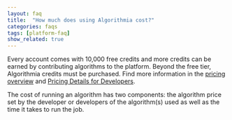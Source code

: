 ```yaml
---
layout: faq
title:  "How much does using Algorithmia cost?"
categories: faqs
tags: [platform-faq]
show_related: true
---
```


Every account comes with 10,000 free credits and more credits can be earned by contributing algorithms to the platform. Beyond the free tier, Algorithmia credits must be purchased. Find more information in the [pricing overview](/pricing) and [Pricing Details for Developers]({{site.baseurl}}/pricing).

The cost of running an algorithm has two components: the algorithm price set by the developer or developers of the algorithm(s) used as well as the time it takes to run the job.
